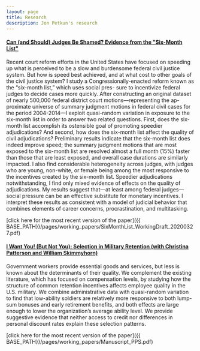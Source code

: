 ```yaml
---
layout: page
title: Research
description: Jon Petkun's research
---
```




#### <u>Can (and Should) Judges Be Shamed? Evidence from the "Six-Month List"</u>

Recent court reform efforts in the United States have focused on speeding up what is perceived to be a slow and burdensome federal civil justice system. But how is speed best achieved, and at what cost to other goals of the civil justice system? I study a Congressionally-enacted reform known as the “six-month list,” which uses social pres- sure to incentivize federal judges to decide cases more quickly. After constructing an original dataset of nearly 500,000 federal district court motions—representing the ap- proximate universe of summary judgment motions in federal civil cases for the period 2004-2014—I exploit quasi-random variation in exposure to the six-month list in order to answer two related questions. First, does the six-month list accomplish its ostensible goal of promoting speedier adjudications? And second, how does the six-month list affect the quality of civil adjudications? Preliminary results indicate that the six-month list does indeed improve speed; the summary judgment motions that are most exposed to the six-month list are resolved almost a full month (15%) faster than those that are least exposed, and overall case durations are similarly impacted. I also find considerable heterogeneity across judges, with judges who are young, non-white, or female being among the most responsive to the incentives created by the six-month list. Speedier adjudications notwithstanding, I find only mixed evidence of effects on the quality of adjudications. My results suggest that—at least among federal judges—social pressure can be an effective substitute for monetary incentives. I interpret these results as consistent with a model of judicial behavior that combines elements of career concerns, procrastination, and multitasking.

[click here for the most recent version of the paper]({{ BASE_PATH}}/pages/working_papers/SixMonthList_WorkingDraft_20200327.pdf)

#### <u>I Want You! (But Not You): Selection in Military Retention (with Christina Patterson and William Skimmyhorn)</u>

Government workers provide essential goods and services, but less is known about the determinants of their quality. We complement the existing literature, which has focused on compensation levels, by studying how the structure of common retention incentives affects employee quality in the U.S. military. We combine administrative data with quasi-random variation to find that low-ability soldiers are relatively more responsive to both lump-sum bonuses and early retirement benefits, and both effects are large enough to lower the organization’s average ability level. We provide suggestive evidence that neither access to credit nor differences in personal discount rates explain these selection patterns.


[click here for the most recent version of the paper]({{ BASE_PATH}}/pages/working_papers/Manuscript_PPS.pdf)


<!-- Note: this is how to write a comment in HTML. Everything in here won't show up on your webpage.-->

<!--
To increase the size of the title, use fewer # in front of the paper title.
To decrease the size of the title, use more #. 
To remove the italics, remove the * before and after the description
To remove the underline from the title, remove the <u> tags (<u> and </u>)
-->
